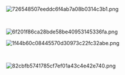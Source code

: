 ![726548507eeddc6f4ab7a08b0314c3b1.png](../_resources/726548507eeddc6f4ab7a08b0314c3b1.png)

&nbsp;

![6f201f86ca28bde58be40953145336fa.png](../_resources/6f201f86ca28bde58be40953145336fa.png)

![1f44b60c08445570d30973c22fc32abe.png](../_resources/1f44b60c08445570d30973c22fc32abe.png)

&nbsp;

![82cbfb5741785cf7ef01a43c4e42e740.png](../_resources/82cbfb5741785cf7ef01a43c4e42e740.png)